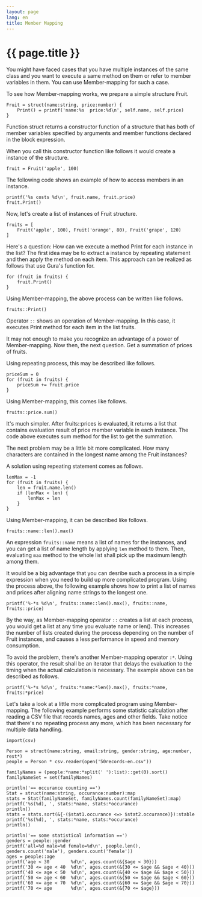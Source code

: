 ```yaml
---
layout: page
lang: en
title: Member Mapping
---
```


# {{ page.title }}

You might have faced cases that you have multiple instances of the same class
and you want to execute a same method on them or refer to member variables in them.
You can use Member-mapping for such a case.

To see how Member-mapping works, we prepare a simple structure Fruit.

    Fruit = struct(name:string, price:number) {
        Print() = printf('name:%s  price:%d\n', self.name, self.price)
    }

Function struct returns a constructor function of a structure
that has both of member variables specified by arguments and
member functions declared in the block expression.

When you call this constructor function like follows it would create
a instance of the structure.

    fruit = Fruit('apple', 100)

The following code shows an example of how to access members in an instance.

    printf('%s costs %d\n', fruit.name, fruit.price)
    fruit.Print()

Now, let's create a list of instances of Fruit structure.

    fruits = [
        Fruit('apple', 100), Fruit('orange', 80), Fruit('grape', 120)
    ]

Here's a question: How can we execute a method Print for each instance
in the list? The first idea may be to extract a instance by repeating
statement and then apply the method on each item.
This approach can be realized as follows that use Gura's function for.

    for (fruit in fruits) {
        fruit.Print()
    }

Using Member-mapping, the above process can be written like follows.

    fruits::Print()

Operator `::` shows an operation of Member-mapping.
In this case, it executes Print method for each item in the list fruits.

It may not enough to make you recognize an advantage of a power of Member-mapping.
Now then, the next question. Get a summation of prices of fruits.

Using repeating process, this may be described like follows.

    priceSum = 0
    for (fruit in fruits) {
        priceSum += fruit.price
    }

Using Member-mapping, this comes like follows.

    fruits::price.sum()

It's much simpler. After fruits::prices is evaluated, it returns a list
that contains evaluation result of price member variable in each instance.
The code above executes sum method for the list to get the summation.

The next problem may be a little bit more complicated.
How many characters are contained in the longest name among the Fruit instances?

A solution using repeating statement comes as follows.

    lenMax = -1
    for (fruit in fruits) {
        len = fruit.name.len()
        if (lenMax < len) {
            lenMax = len
        }
    }

Using Member-mapping, it can be described like follows.

    fruits::name::len().max()

An expression `fruits::name` means a list of names for the instances,
and you can get a list of name length by applying `len` method to them.
Then, evaluating `max` method to the whole list shall pick up the maximum
length among them.

It would be a big advantage that you can desribe such a process in a simple expression
when you need to build up more complicated program.
Using the process above, the following example shows how to print a list
of names and prices after aligning name strings to the longest one.

    printf('%-*s %d\n', fruits::name::len().max(), fruits::name, fruits::price)

By the way, as Member-mapping operator `::` creates a list at each process,
you would get a list at any time you evaluate name or len().
This increases the number of lists created during the process depending on
the number of Fruit instances, and causes a less performance
in speed and memory consumption.

To avoid the problem, there's another Member-mapping operator `:*`.
Using this operator, the result shall be an iterator that
delays the evaluation to the timing when the actual calculation is necessary.
The example above can be described as follows.

    printf('%-*s %d\n', fruits:*name:*len().max(), fruits:*name, fruits:*price)

Let's take a look at a little more complicated program using Member-mapping.
The following example performs some statistic calculation after reading
a CSV file that records names, ages and other fields.
Take notice that there's no repeating process any more,
which has been necessary for multiple data handling.

    import(csv)
    
    Person = struct(name:string, email:string, gender:string, age:number, rest*)
    people = Person * csv.reader(open('50records-en.csv'))
    
    familyNames = (people:*name:*split(' '):list)::get(0).sort()
    familyNameSet = set(familyNames)
    
    println('== occurance counting ==')
    Stat = struct(name:string, occurance:number):map
    stats = Stat(familyNameSet, familyNames.count(familyNameSet):map)
    printf('%s(%d), ', stats:*name, stats:*occurance)
    println()
    stats = stats.sort(&{-($stat1.occurance <=> $stat2.occurance)}):stable
    printf('%s(%d), ', stats:*name, stats:*occurance)
    println()
    
    println('== some statistical information ==')
    genders = people::gender
    printf('all=%d male=%d female=%d\n', people.len(), genders.count('male'), genders.count('female'))
    ages = people::age
    printf('age < 30        %d\n', ages.count(&{$age < 30}))
    printf('30 <= age < 40  %d\n', ages.count(&{30 <= $age && $age < 40}))
    printf('40 <= age < 50  %d\n', ages.count(&{40 <= $age && $age < 50}))
    printf('50 <= age < 60  %d\n', ages.count(&{50 <= $age && $age < 60}))
    printf('60 <= age < 70  %d\n', ages.count(&{60 <= $age && $age < 70}))
    printf('70 <= age       %d\n', ages.count(&{70 <= $age}))
